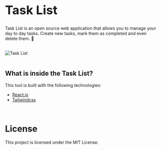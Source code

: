 <h1 style='font-weight: 700; font-size: 40px;'>Task List</h1>

<p>Task List is an open source web application that allows you to manage your day to day tasks. Create new tasks, mark them as completed and even delete them. 🎉</p><br/>
<img src='https://i.ibb.co/v32TNbY/task-list.png' alt='Task List'><br/><br/>

<h2>What is inside the Task List?</h2>
<p>This tool is built with the following technologies:</p>

- <a href='https://reactjs.org' target='_blank'>React.js</a>
- <a href='https://tailwindcss.com' target='_blank'>Tailwindcss</a>

<br/>
<h1>License</h1>

<p>This project is licensed under the MIT License.</p>
